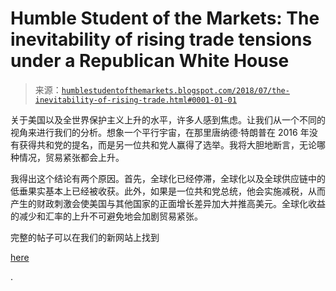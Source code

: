 <!--yml

category: 未分类

date: 2024-05-18 02:39:17

-->

# Humble Student of the Markets: The inevitability of rising trade tensions under a Republican White House

> 来源：[`humblestudentofthemarkets.blogspot.com/2018/07/the-inevitability-of-rising-trade.html#0001-01-01`](https://humblestudentofthemarkets.blogspot.com/2018/07/the-inevitability-of-rising-trade.html#0001-01-01)

关于美国以及全世界保护主义上升的水平，许多人感到焦虑。让我们从一个不同的视角来进行我们的分析。想象一个平行宇宙，在那里唐纳德·特朗普在 2016 年没有获得共和党的提名，而是另一位共和党人赢得了选举。我将大胆地断言，无论哪种情况，贸易紧张都会上升。

我得出这个结论有两个原因。首先，全球化已经停滞，全球化以及全球供应链中的低垂果实基本上已经被收获。此外，如果是一位共和党总统，他会实施减税，从而产生的财政刺激会使美国与其他国家的正面增长差异加大并推高美元。全球化收益的减少和汇率的上升不可避免地会加剧贸易紧张。

完整的帖子可以在我们的新网站上找到

[here](https://humblestudentofthemarkets.com/2018/07/26/the-inevitability-of-rising-trade-tensions-under-a-gop-president/)

.
